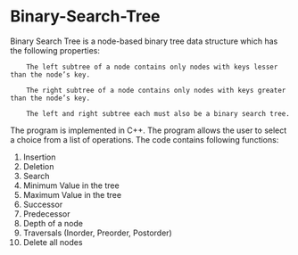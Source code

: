 # Binary-Search-Tree

Binary Search Tree is a node-based binary tree data structure which has the following properties:

        The left subtree of a node contains only nodes with keys lesser than the node’s key.
  
        The right subtree of a node contains only nodes with keys greater than the node’s key.
  
        The left and right subtree each must also be a binary search tree.


The program is implemented in C++. The program allows the user to select a choice from a list of operations. The code contains following functions:

  1. Insertion
  2. Deletion
  3. Search
  4. Minimum Value in the tree
  5. Maximum Value in the tree
  6. Successor
  7. Predecessor
  8. Depth of a node
  9. Traversals (Inorder, Preorder, Postorder)
  10. Delete all nodes
  
